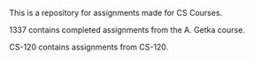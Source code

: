 This is a repository for assignments made for CS Courses.

1337 contains completed assignments from the A. Getka course.

CS-120 contains assignments from CS-120.
